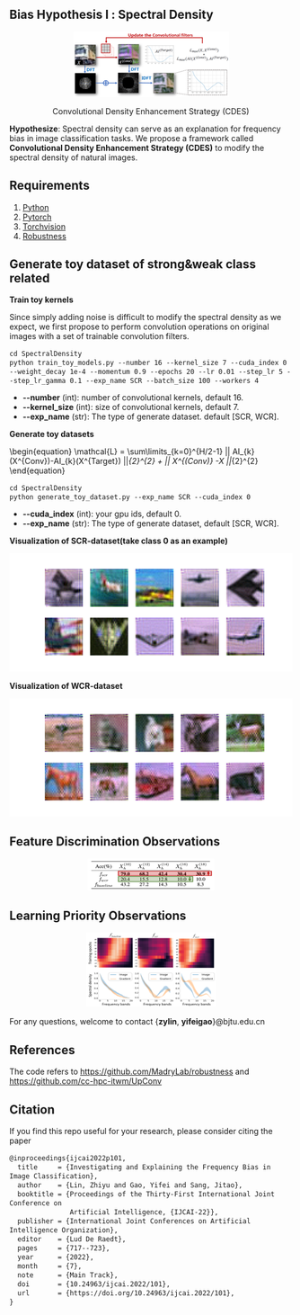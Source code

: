 ## Bias Hypothesis Ι : Spectral Density

<div align="center">
    <img src="Image/CDES.png" alt="image-20220922143512377" style="zoom:100%;" />
    <p> Convolutional Density Enhancement Strategy (CDES) </p>
</div>

**Hypothesize**: Spectral density can serve as an explanation for frequency bias in image classification tasks. We propose a framework called **Convolutional Density Enhancement Strategy (CDES)** to modify the spectral density of natural images.

## Requirements

1. [Python](https://www.python.org/)
2. [Pytorch](https://pytorch.org/)
3. [Torchvision](https://pytorch.org/vision/stable/index.html)
4. [Robustness](https://github.com/MadryLab/robustness)

## Generate toy dataset of strong&weak class related

**Train toy kernels**

Since simply adding noise is difficult to modify the spectral density as we expect, we first propose to perform convolution operations on original images with a set of trainable convolution filters.

```
cd SpectralDensity
python train_toy_models.py --number 16 --kernel_size 7 --cuda_index 0 --weight_decay 1e-4 --momentum 0.9 --epochs 20 --lr 0.01 --step_lr 5 --step_lr_gamma 0.1 --exp_name SCR --batch_size 100 --workers 4
```
* **--number** (int): number of convolutional kernels, default 16.
* **--kernel_size** (int): size of convolutional kernels, default 7.
* **--exp_name** (str): The type of generate dataset. default [SCR, WCR].

**Generate toy datasets**

\begin{equation}
    \mathcal{L} = \sum\limits_{k=0}^{H/2-1} || AI_{k}(X^{Conv})-AI_{k}(X^{Target}) ||_{2}^{2} + || X^{(Conv)} -X ||_{2}^{2}
\end{equation}

```
cd SpectralDensity
python generate_toy_dataset.py --exp_name SCR --cuda_index 0
```
* **--cuda_index** (int): your gpu ids, default 0.
* **--exp_name** (str): The type of generate dataset, default [SCR, WCR].

**Visualization of SCR-dataset(take class 0 as an example)**
<div align="center">
    <img src="Image/SCR/0.png" alt="image-20220922143512377" style="zoom:100%;" />
</div>

**Visualization of WCR-dataset**
<div align="center">
    <img src="Image/WCR/all.png" alt="image-20220922143512377" style="zoom:100%;" />
</div>


## Feature Discrimination Observations

<div align="center">
    <img src="Image/Result.png" alt="image-20220922143512377" style="zoom:100%;" />
</div>

## Learning Priority Observations

<div align="center">
    <img src="Image/Result2.png" alt="image-20220922143512377" style="zoom:100%;" />
</div>


For any questions, welcome to contact {**zylin**, **yifeigao**}@bjtu.edu.cn

## References

The code refers to https://github.com/MadryLab/robustness and https://github.com/cc-hpc-itwm/UpConv

## Citation

If you find this repo useful for your research, please consider citing the paper
```
@inproceedings{ijcai2022p101,
  title     = {Investigating and Explaining the Frequency Bias in Image Classification},
  author    = {Lin, Zhiyu and Gao, Yifei and Sang, Jitao},
  booktitle = {Proceedings of the Thirty-First International Joint Conference on
               Artificial Intelligence, {IJCAI-22}},
  publisher = {International Joint Conferences on Artificial Intelligence Organization},
  editor    = {Lud De Raedt},
  pages     = {717--723},
  year      = {2022},
  month     = {7},
  note      = {Main Track},
  doi       = {10.24963/ijcai.2022/101},
  url       = {https://doi.org/10.24963/ijcai.2022/101},
}
```
